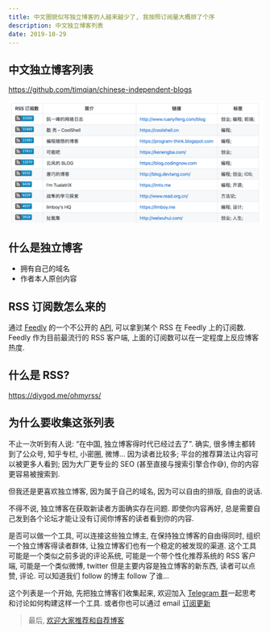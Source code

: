 ```yaml
---
title: 中文圈貌似写独立博客的人越来越少了, 我按照订阅量大概排了个序
description: 中文独立博客列表
date: 2019-10-29
---
```


## 中文独立博客列表

https://github.com/timqian/chinese-independent-blogs

[![]( https://raw.githubusercontent.com/timqian/images/master/20191029140404.png)]( https://github.com/timqian/chinese-independent-blogs)

## 什么是独立博客

- 拥有自己的域名
- 作者本人原创内容

## RSS 订阅数怎么来的

通过 [Feedly]( https://feedly.com) 的一个不公开的 [API]( https://stackoverflow.com/a/22708108/4674834), 可以拿到某个 RSS 在 Feedly 上的订阅数. Feedly 作为目前最流行的 RSS 客户端, 上面的订阅数可以在一定程度上反应博客热度.

## 什么是 RSS?

https://diygod.me/ohmyrss/

## 为什么要收集这张列表

不止一次听到有人说: “在中国, 独立博客得时代已经过去了”. 确实, 很多博主都转到了公众号, 知乎专栏, 小密圈, 微博... 因为读者比较多; 平台的推荐算法让内容可以被更多人看到; 因为大厂更专业的 SEO (甚至直接与搜索引擎合作😅), 你的内容更容易被搜索到.

但我还是更喜欢独立博客, 因为属于自己的域名, 因为可以自由的排版, 自由的说话.

不得不说, 独立博客在获取新读者方面确实存在问题. 即使你内容再好, 总是需要自己发到各个论坛才能让没有订阅你博客的读者看到你的内容.

是否可以做一个工具, 可以连接这些独立博主, 在保持独立博客的自由得同时, 组织一个独立博客得读者群体, 让独立博客们也有一个稳定的被发现的渠道. 这个工具可能是一个类似之前多说的评论系统, 可能是一个带个性化推荐系统的 RSS 客户端, 可能是一个类似微博, twitter 但是主要内容是独立博客的新东西, 读者可以点赞, 评论. 可以知道我们 follow 的博主 follow 了谁...

这个列表是一个开始, 先把独立博客们收集起来, 欢迎加入 [Telegram 群]( https://t.me/indieBlogs)一起思考和讨论如何构建这样一个工具. 或者你也可以通过 email [订阅更新]( https://mailchi.mp/7585311373a3/indieblogs)

> 最后, [欢迎大家推荐和自荐博客]( https://github.com/timqian/chinese-independent-blogs)